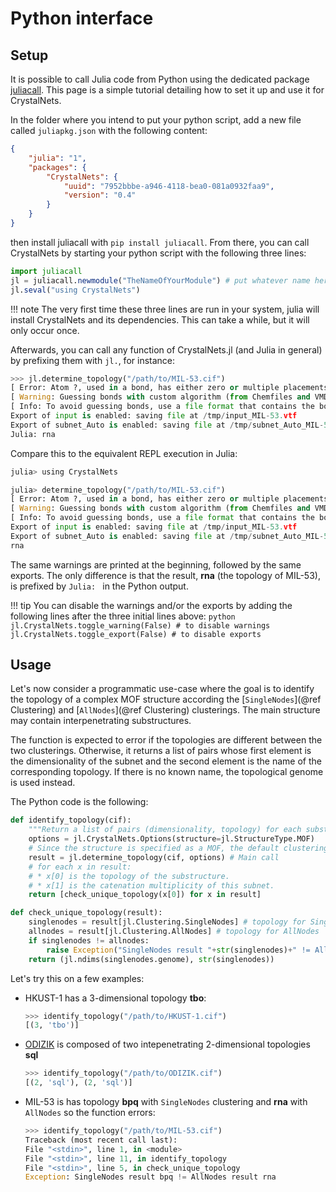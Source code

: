 # Python interface

## Setup

It is possible to call Julia code from Python using the dedicated package [juliacall](https://cjdoris.github.io/PythonCall.jl/stable/juliacall/). This page is a simple tutorial detailing how to set it up and use it for CrystalNets.

In the folder where you intend to put your python script, add a new file called `juliapkg.json` with the following content:

```json
{
    "julia": "1",
    "packages": {
        "CrystalNets": {
            "uuid": "7952bbbe-a946-4118-bea0-081a0932faa9",
            "version": "0.4"
        }
    }
}
```

then install juliacall with `pip install juliacall`. From there, you can call CrystalNets by starting your python script with the following three lines:

```julia
import juliacall
jl = juliacall.newmodule("TheNameOfYourModule") # put whatever name here
jl.seval("using CrystalNets")
```

!!! note
    The very first time these three lines are run in your system, julia will install CrystalNets and its dependencies. This can take a while, but it will only occur once.

Afterwards, you can call any function of CrystalNets.jl (and Julia in general) by prefixing them with `jl.`, for instance:

```python
>>> jl.determine_topology("/path/to/MIL-53.cif")
[ Error: Atom ?, used in a bond, has either zero or multiple placements in the CIF file. This invalidates all bonds from the file, which will thus be discarded.
[ Warning: Guessing bonds with custom algorithm (from Chemfiles and VMD). This may take a while for big structures and may be inexact.
[ Info: To avoid guessing bonds, use a file format that contains the bonds.
Export of input is enabled: saving file at /tmp/input_MIL-53.vtf
Export of subnet_Auto is enabled: saving file at /tmp/subnet_Auto_MIL-53.vtf
Julia: rna
```

Compare this to the equivalent REPL execution in Julia:

```python
julia> using CrystalNets

julia> determine_topology("/path/to/MIL-53.cif")
[ Error: Atom ?, used in a bond, has either zero or multiple placements in the CIF file. This invalidates all bonds from the file, which will thus be discarded.
[ Warning: Guessing bonds with custom algorithm (from Chemfiles and VMD). This may take a while for big structures and may be inexact.
[ Info: To avoid guessing bonds, use a file format that contains the bonds.
Export of input is enabled: saving file at /tmp/input_MIL-53.vtf
Export of subnet_Auto is enabled: saving file at /tmp/subnet_Auto_MIL-53.vtf
rna
```

The same warnings are printed at the beginning, followed by the same exports. The only difference is that the result, **rna** (the topology of MIL-53), is prefixed by `Julia: ` in the Python output.

!!! tip
    You can disable the warnings and/or the exports by adding the following lines after the three initial lines above:
    ```python
    jl.CrystalNets.toggle_warning(False) # to disable warnings
    jl.CrystalNets.toggle_export(False) # to disable exports
    ```

## Usage

Let's now consider a programmatic use-case where the goal is to identify the topology of a complex MOF structure according the [`SingleNodes`](@ref Clustering) and [`AllNodes`](@ref Clustering) clusterings. The main structure may contain interpenetrating substructures.

The function is expected to error if the topologies are different between the two clusterings. Otherwise, it returns a list of pairs whose first element is the dimensionality of the subnet and the second element is the name of the corresponding topology. If there is no known name, the topological genome is used instead.

The Python code is the following:
```python
def identify_topology(cif):
    """Return a list of pairs (dimensionality, topology) for each substructure of the file"""
    options = jl.CrystalNets.Options(structure=jl.StructureType.MOF)
    # Since the structure is specified as a MOF, the default clusterings are AllNodes and SingleNodes
    result = jl.determine_topology(cif, options) # Main call
    # for each x in result:
    # * x[0] is the topology of the substructure.
    # * x[1] is the catenation multiplicity of this subnet.
    return [check_unique_topology(x[0]) for x in result]

def check_unique_topology(result):
    singlenodes = result[jl.Clustering.SingleNodes] # topology for SingleNodes
    allnodes = result[jl.Clustering.AllNodes] # topology for AllNodes
    if singlenodes != allnodes:
        raise Exception("SingleNodes result "+str(singlenodes)+" != AllNodes result "+str(allnodes))
    return (jl.ndims(singlenodes.genome), str(singlenodes))
```

Let's try this on a few examples:

- HKUST-1 has a 3-dimensional topology **tbo**:
  ```python
  >>> identify_topology("/path/to/HKUST-1.cif")
  [(3, 'tbo')]
  ```
- [ODIZIK](https://dx.doi.org/10.5517/cc63w16) is composed of two intepenetrating 2-dimensional topologies **sql**
  ```python
  >>> identify_topology("/path/to/ODIZIK.cif")
  [(2, 'sql'), (2, 'sql')]
  ```
- MIL-53 is has topology **bpq** with `SingleNodes` clustering and **rna** with `AllNodes` so the function errors:
  ```python
  >>> identify_topology("/path/to/MIL-53.cif")
  Traceback (most recent call last):
  File "<stdin>", line 1, in <module>
  File "<stdin>", line 11, in identify_topology
  File "<stdin>", line 5, in check_unique_topology
  Exception: SingleNodes result bpq != AllNodes result rna
  ```
